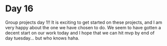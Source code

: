 # Day 16

Group projects day 1!! It is exciting to get started on these projects, and I am very happy about the one we have chosen to do. We seem to have gotten a decent start on our work today and I hope that we can hit mvp by end of day tuesday... but who knows haha. 
